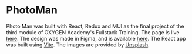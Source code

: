 # PhotoMan
Photo Man was built with React, Redux and MUI as the final project of the third module of OXYGEN Academy's Fullstack Training. The page is live [here](https://azerty0220pl.github.io/photo-man/). The design was made in Figma, and is available [here](https://www.figma.com/file/oCCvhHtK622QIRdoEl2gXF/Proyecto3?type=design&node-id=0%3A1&t=ZP7TIptptZ2y6QrH-1). The React app was built using [Vite](https://vitejs.dev/). The images are provided by [Unsplash](https://unsplash.com/).